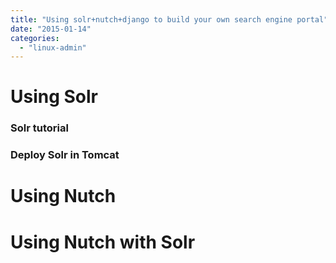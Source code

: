 ```yaml
---
title: "Using solr+nutch+django to build your own search engine portal"
date: "2015-01-14"
categories: 
  - "linux-admin"
---
```


# Using Solr

### Solr tutorial

### Deploy Solr in Tomcat

# Using Nutch

# Using Nutch with Solr
